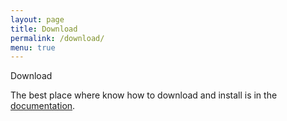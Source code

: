 ```yaml
---
layout: page
title: Download
permalink: /download/
menu: true
---
```


Download

The best place where know how to download and install is in the [documentation](http://alignak-doc.readthedocs.org/en/master-rewrite/02_installation/index.html).

